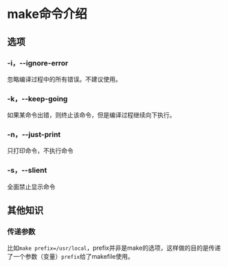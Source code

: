 make命令介绍
=====
##  选项
###  -i，--ignore-error
忽略编译过程中的所有错误。不建议使用。
###  -k，--keep-going
如果某命令出错，则终止该命令，但是编译过程继续向下执行。
###  -n，--just-print
只打印命令，不执行命令
###  -s，--slient
全面禁止显示命令

##  其他知识
###  传递参数
比如`make prefix=/usr/local`，prefix并非是make的选项，这样做的目的是传递了一个参数（变量）`prefix`给了makefile使用。
